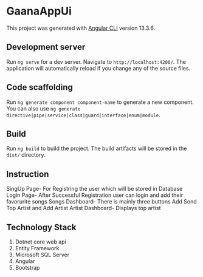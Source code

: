 # GaanaAppUi

This project was generated with [Angular CLI](https://github.com/angular/angular-cli) version 13.3.6.

## Development server

Run `ng serve` for a dev server. Navigate to `http://localhost:4200/`. The application will automatically reload if you change any of the source files.

## Code scaffolding

Run `ng generate component component-name` to generate a new component. You can also use `ng generate directive|pipe|service|class|guard|interface|enum|module`.

## Build

Run `ng build` to build the project. The build artifacts will be stored in the `dist/` directory.

## Instruction

SingUp Page- For Registring the user which will be stored in Database
Login Page- After Successful Registration user can login and add their favorurite songs
Songs Dashboard- There is mainly three buttons Add Sond Top Artist and Add Artist
Artist Dashboard- Displays top artist 

## Technology Stack

1) Dotnet core web api
2) Entity Framework
3) Microsoft SQL Server
4) Angular
5) Bootstrap



